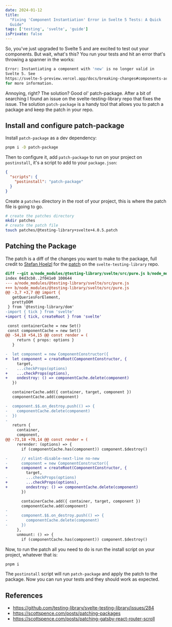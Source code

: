 ```yaml
---
date: 2024-01-12
title:
  "Fixing 'Component Instantiation' Error in Svelte 5 Tests: A Quick
  Guide"
tags: ['testing', 'svelte', 'guide']
isPrivate: false
---
```


So, you've just upgraded to Svelte 5 and are excited to test out your
components. But wait, what's this? You run your tests and hit an error
that's throwing a spanner in the works:

```bash
Error: Instantiating a component with 'new' is no longer valid in
Svelte 5. See
https://svelte-5-preview.vercel.app/docs/breaking-changes#components-are-no-longer-classes
for more information.
```

Annoying, right? The solution? Good ol' patch-package. After a bit of
searching I found an issue on the svelte-testing-library repo that
fixes the issue. The solution `patch-package` is a handy tool that
allows you to patch a package and keep the patch in your repo.

## Install and configure patch-package

Install `patch-package` as a dev dependency:

```bash
pnpm i -D patch-package
```

Then to configure it, add `patch-package` to run on your project on
`postinstall`, it's a script to add to your `package.json`:

```json
{
  "scripts": {
    "postinstall": "patch-package"
  }
}
```

Create a `patches` directory in the root of your project, this is
where the patch file is going to go.

```bash
# create the patches directory
mkdir patches
# create the patch file
touch patches/@testing-library+svelte+4.0.5.patch
```

## Patching the Package

The patch is a diff of the changes you want to make to the package,
full credit to [Stefan Hoelzl](https://github.com/stefanhoelzl) for
the
[patch](https://github.com/testing-library/svelte-testing-library/issues/284)
on the `svelte-testing-library` repo.

```diff
diff --git a/node_modules/@testing-library/svelte/src/pure.js b/node_modules/@testing-library/svelte/src/pure.js
index 04d3cb0..2f041e0 100644
--- a/node_modules/@testing-library/svelte/src/pure.js
+++ b/node_modules/@testing-library/svelte/src/pure.js
@@ -3,7 +3,7 @@ import {
   getQueriesForElement,
   prettyDOM
 } from '@testing-library/dom'
-import { tick } from 'svelte'
+import { tick, createRoot } from 'svelte'

 const containerCache = new Set()
 const componentCache = new Set()
@@ -54,18 +54,15 @@ const render = (
     return { props: options }
   }

-  let component = new ComponentConstructor({
+  let component = createRoot(ComponentConstructor, {
     target,
-    ...checkProps(options)
+    ...checkProps(options),
+    ondestroy: () => componentCache.delete(component)
   })

   containerCache.add({ container, target, component })
   componentCache.add(component)

-  component.$$.on_destroy.push(() => {
-    componentCache.delete(component)
-  })
-
   return {
     container,
     component,
@@ -73,18 +70,14 @@ const render = (
     rerender: (options) => {
       if (componentCache.has(component)) component.$destroy()

-      // eslint-disable-next-line no-new
-      component = new ComponentConstructor({
+      component = createRoot(ComponentConstructor, {
         target,
-        ...checkProps(options)
+        ...checkProps(options),
+        ondestroy: () => componentCache.delete(component)
       })

       containerCache.add({ container, target, component })
       componentCache.add(component)
-
-      component.$$.on_destroy.push(() => {
-        componentCache.delete(component)
-      })
     },
     unmount: () => {
       if (componentCache.has(component)) component.$destroy()
```

Now, to run the patch all you need to do is run the install script on
your project, whatever that is:

```bash
pnpm i
```

The `postinstall` script will run `patch-package` and apply the patch
to the package. Now you can run your tests and they should work as
expected.

## References

- https://github.com/testing-library/svelte-testing-library/issues/284
- https://scottspence.com/posts/patching-packages
- https://scottspence.com/posts/patching-gatsby-react-router-scroll
